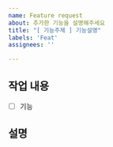 ```yaml
---
name: Feature request
about: 추가한 기능을 설명해주세요
title: "[ 기능주제 ] 기능설명"
labels: 'Feat'
assignees: ''

---
```


## 작업 내용

- [ ] 기능

## 설명

